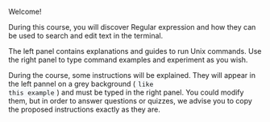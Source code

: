 Welcome!

During this course, you will discover Regular expression and how they can be used to search and edit text in the terminal.

The left panel contains explanations and guides to run Unix commands. Use the right panel to type command examples and experiment as you wish.

During the course, some instructions will be explained. They will appear in the left pannel on a grey background (<code class="lang-bash" style="background: #f6f8fa; font-size: 90%; padding: 2px 5px;">like this example</code>) and must be typed in the right panel. You could modify them, but in order to answer questions or quizzes, we advise you to copy the proposed instructions exactly as they are.
